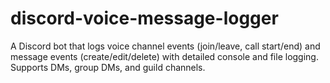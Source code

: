 # discord-voice-message-logger
A Discord bot that logs voice channel events (join/leave, call start/end) and message events (create/edit/delete) with detailed console and file logging. Supports DMs, group DMs, and guild channels.
